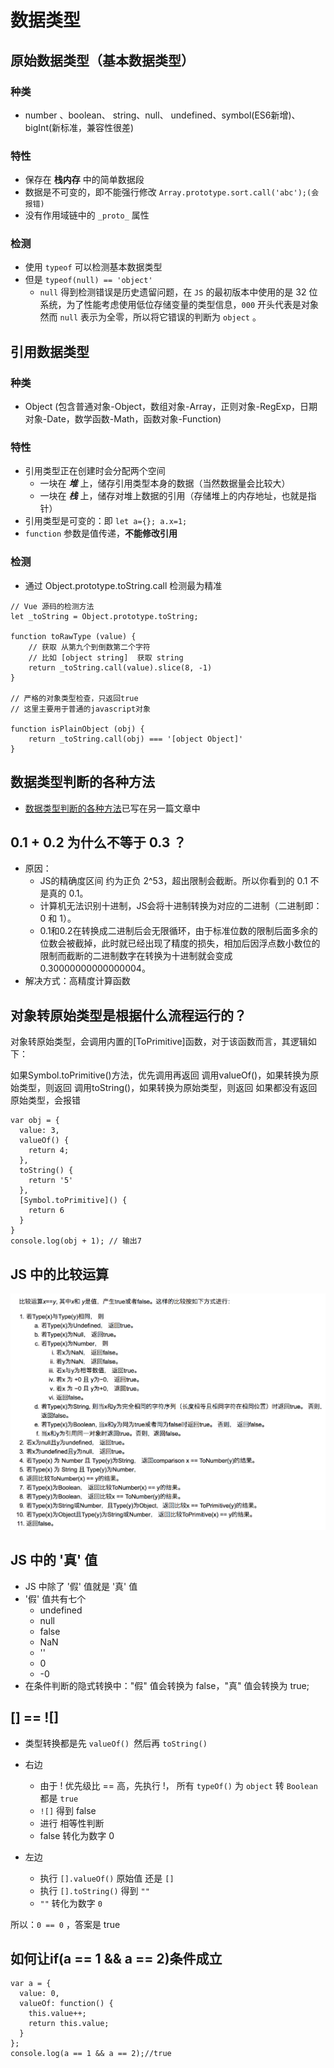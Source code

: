 # 数据类型
## 原始数据类型（基本数据类型）
### 种类
* number 、boolean、 string、null、 undefined、symbol(ES6新增)、bigInt(新标准，兼容性很差)

### 特性
* 保存在 **栈内存** 中的简单数据段
* 数据是不可变的，即不能强行修改 `Array.prototype.sort.call('abc');(会报错)`
* 没有作用域链中的 `_proto_` 属性

### 检测
* 使用 `typeof` 可以检测基本数据类型
* 但是 `typeof(null) == 'object'`
	* `null` 得到检测错误是历史遗留问题，在 `JS` 的最初版本中使用的是 32 位系统，为了性能考虑使用低位存储变量的类型信息，`000` 开头代表是对象然而 `null` 表示为全零，所以将它错误的判断为 `object` 。

## 引用数据类型
### 种类
* Object (包含普通对象-Object，数组对象-Array，正则对象-RegExp，日期对象-Date，数学函数-Math，函数对象-Function)

### 特性
* 引用类型正在创建时会分配两个空间
	* 一块在 **_堆_** 上，储存引用类型本身的数据（当然数据量会比较大）
	* 一块在 **_栈_** 上，储存对堆上数据的引用（存储堆上的内存地址，也就是指针）
* 引用类型是可变的：即 `let a={}; a.x=1;`
* `function` 参数是值传递，**不能修改引用**

### 检测
* 通过 Object.prototype.toString.call 检测最为精准

```
// Vue 源码的检测方法
let _toString = Object.prototype.toString;

function toRawType (value) {
    // 获取 从第九个到倒数第二个字符
    // 比如 [object string]  获取 string
    return _toString.call(value).slice(8, -1)
}

// 严格的对象类型检查，只返回true
// 这里主要用于普通的javascript对象

function isPlainObject (obj) {
	return _toString.call(obj) === '[object Object]'
}
```

## 数据类型判断的各种方法
* [数据类型判断的各种方法]()已写在另一篇文章中

## 0.1 + 0.2 为什么不等于 0.3 ？
* 原因：
	* JS的精确度区间 约为正负 2^53，超出限制会截断。所以你看到的 0.1 不是真的 0.1。
	* 计算机无法识别十进制，JS会将十进制转换为对应的二进制（二进制即：0 和 1）。
	* 0.1和0.2在转换成二进制后会无限循环，由于标准位数的限制后面多余的位数会被截掉，此时就已经出现了精度的损失，相加后因浮点数小数位的限制而截断的二进制数字在转换为十进制就会变成0.30000000000000004。
* 解决方式：高精度计算函数

## 对象转原始类型是根据什么流程运行的？
对象转原始类型，会调用内置的[ToPrimitive]函数，对于该函数而言，其逻辑如下：

如果Symbol.toPrimitive()方法，优先调用再返回
调用valueOf()，如果转换为原始类型，则返回
调用toString()，如果转换为原始类型，则返回
如果都没有返回原始类型，会报错

```
var obj = {
  value: 3,
  valueOf() {
    return 4;
  },
  toString() {
    return '5'
  },
  [Symbol.toPrimitive]() {
    return 6
  }
}
console.log(obj + 1); // 输出7
```

## JS 中的比较运算
![](../images/data-type.jpg)

## JS 中的 '真' 值
* JS 中除了 '假' 值就是 '真' 值
* '假' 值共有七个
	* undefined
	* null
	* false
	* NaN
	* ''
	* 0
	* -0
* 在条件判断的隐式转换中："假" 值会转换为 false，"真" 值会转换为 true;

## [] == ![]
* 类型转换都是先 `valueOf() `然后再 `toString()`
* 右边
	* 由于 ! 优先级比 == 高，先执行 !， 所有 `typeOf()` 为 `object` 转 `Boolean` 都是 `true`
	* `![]` 得到 false
	* 进行 相等性判断
	* false 转化为数字 0

* 左边
	* 执行 `[].valueOf()` 原始值 还是 `[]`
	* 执行 `[].toString()` 得到 `""`
	* `""` 转化为数字 `0`

所以：`0 == 0` ，答案是 true

## 如何让if(a == 1 && a == 2)条件成立

```
var a = {
  value: 0,
  valueOf: function() {
    this.value++;
    return this.value;
  }
};
console.log(a == 1 && a == 2);//true
```